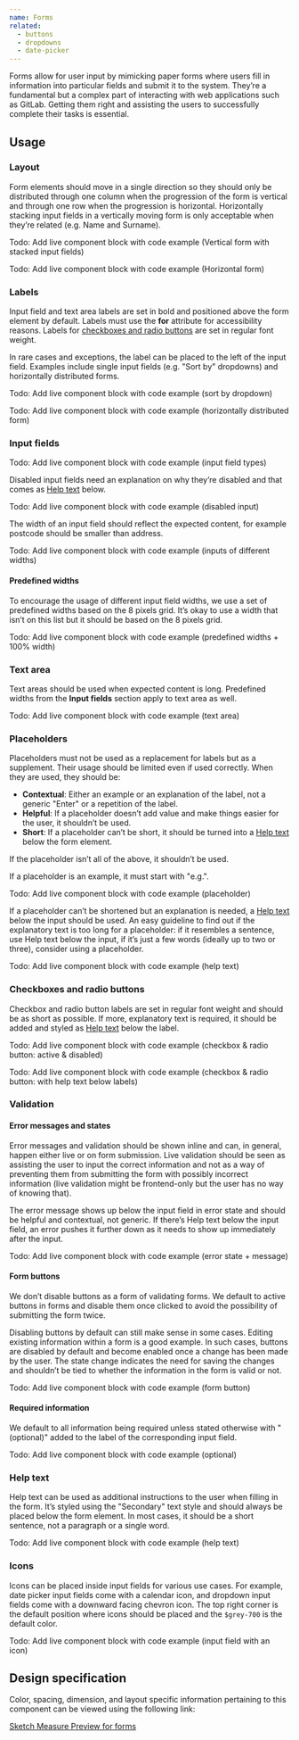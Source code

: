 ```yaml
---
name: Forms
related:
  - buttons
  - dropdowns
  - date-picker
---
```


Forms allow for user input by mimicking paper forms where users fill in information into particular fields and submit it to the system. They’re a fundamental but a complex part of interacting with web applications such as GitLab. Getting them right and assisting the users to successfully complete their tasks is essential.

## Usage

### Layout

Form elements should move in a single direction so they should only be distributed through one column when the progression of the form is vertical and through one row when the progression is horizontal. Horizontally stacking input fields in a vertically moving form is only acceptable when they’re related (e.g. Name and Surname).

Todo: Add live component block with code example (Vertical form with stacked input fields)

Todo: Add live component block with code example (Horizontal form)

### Labels

Input field and text area labels are set in bold and positioned above the form element by default. Labels must use the **for** attribute for accessibility reasons. Labels for [checkboxes and radio buttons](#checkbox) are set in regular font weight.

In rare cases and exceptions, the label can be placed to the left of the input field. Examples include single input fields (e.g. "Sort by" dropdowns) and horizontally distributed forms.

Todo: Add live component block with code example (sort by dropdown)

Todo: Add live component block with code example (horizontally distributed form)

### Input fields

Todo: Add live component block with code example (input field types)

Disabled input fields need an explanation on why they’re disabled and that comes as [Help text](#help-text) below.

Todo: Add live component block with code example (disabled input)

The width of an input field should reflect the expected content, for example postcode should be smaller than address.

Todo: Add live component block with code example (inputs of different widths)

#### Predefined widths

To encourage the usage of different input field widths, we use a set of predefined widths based on the 8 pixels grid. It’s okay to use a width that isn’t on this list but it should be based on the 8 pixels grid.

Todo: Add live component block with code example (predefined widths + 100% width)

### Text area

Text areas should be used when expected content is long. Predefined widths from the **Input fields** section apply to text area as well.

Todo: Add live component block with code example (text area)

### Placeholders

Placeholders must not be used as a replacement for labels but as a supplement. Their usage should be limited even if used correctly. When they are used, they should be:

*   **Contextual**: Either an example or an explanation of the label, not a generic "Enter" or a repetition of the label.
*   **Helpful**: If a placeholder doesn’t add value and make things easier for the user, it shouldn’t be used.
*   **Short**: If a placeholder can’t be short, it should be turned into a [Help text](#help-text) below the form element.

If the placeholder isn’t all of the above, it shouldn’t be used.

If a placeholder is an example, it must start with "e.g.".

Todo: Add live component block with code example (placeholder)

If a placeholder can’t be shortened but an explanation is needed, a [Help text](#help-text) below the input should be used. An easy guideline to find out if the explanatory text is too long for a placeholder: if it resembles a sentence, use Help text below the input, if it’s just a few words (ideally up to two or three), consider using a placeholder.

Todo: Add live component block with code example (help text)

### Checkboxes and radio buttons

Checkbox and radio button labels are set in regular font weight and should be as short as possible. If more, explanatory text is required, it should be added and styled as [Help text](#help-text) below the label.

Todo: Add live component block with code example (checkbox & radio button: active & disabled)

Todo: Add live component block with code example (checkbox & radio button: with help text below labels)

### Validation

#### Error messages and states

Error messages and validation should be shown inline and can, in general, happen either live or on form submission. Live validation should be seen as assisting the user to input the correct information and not as a way of preventing them from submitting the form with possibly incorrect information (live validation might be frontend-only but the user has no way of knowing that).

The error message shows up below the input field in error state and should be helpful and contextual, not generic. If there’s Help text below the input field, an error pushes it further down as it needs to show up immediately after the input.

Todo: Add live component block with code example (error state + message)

#### Form buttons

We don’t disable buttons as a form of validating forms. We default to active buttons in forms and disable them once clicked to avoid the possibility of submitting the form twice.

Disabling buttons by default can still make sense in some cases. Editing existing information within a form is a good example. In such cases, buttons are disabled by default and become enabled once a change has been made by the user. The state change indicates the need for saving the changes and shouldn’t be tied to whether the information in the form is valid or not.

Todo: Add live component block with code example (form button)

#### Required information

We default to all information being required unless stated otherwise with "(optional)" added to the label of the corresponding input field.

Todo: Add live component block with code example (optional)

### Help text

Help text can be used as additional instructions to the user when filling in the form. It’s styled using the "Secondary" text style and should always be placed below the form element. In most cases, it should be a short sentence, not a paragraph or a single word.

Todo: Add live component block with code example (help text)

### Icons

Icons can be placed inside input fields for various use cases. For example, date picker input fields come with a calendar icon, and dropdown input fields come with a downward facing chevron icon. The top right corner is the default position where icons should be placed and the `$grey-700` is the default color.

Todo: Add live component block with code example (input field with an icon)

## Design specification

Color, spacing, dimension, and layout specific information pertaining to this component can be viewed using the following link:

[Sketch Measure Preview for forms](https://gitlab-org.gitlab.io/gitlab-design/hosted/design-gitlab-specs/forms-spec-previews/)

